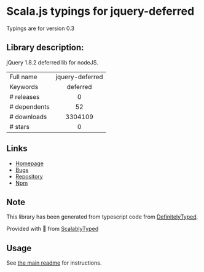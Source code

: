 
# Scala.js typings for jquery-deferred

Typings are for version 0.3

## Library description:
jQuery 1.8.2 deferred lib for nodeJS.

|                    |                 |
| ------------------ | :-------------: |
| Full name          | jquery-deferred |
| Keywords           | deferred |
| # releases         | 0 |
| # dependents       | 52 |
| # downloads        | 3304109 |
| # stars            | 0 |

## Links
- [Homepage](https://github.com/zzdhidden/node-jquery-deferred#readme)
- [Bugs](https://github.com/zzdhidden/node-jquery-deferred/issues)
- [Repository](https://github.com/zzdhidden/node-jquery-deferred)
- [Npm](https://www.npmjs.com/package/jquery-deferred)
    


## Note
This library has been generated from typescript code from [DefinitelyTyped](https://definitelytyped.org).

Provided with :purple_heart: from [ScalablyTyped](https://github.com/oyvindberg/ScalablyTyped)

## Usage
See [the main readme](../../readme.md) for instructions.


